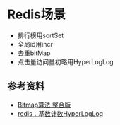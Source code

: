 # Redis场景

- 排行榜用sortSet
- 全局id用incr
- 去重bitMap
- 点击量访问量初略用HyperLogLog

## 参考资料

- [Bitmap算法 整合版](https://mp.weixin.qq.com/s/xxauNrJY9HlVNvLrL5j2hg)
- [redis：基数计数HyperLogLog](https://blog.csdn.net/zhizhengguan/article/details/120703798)